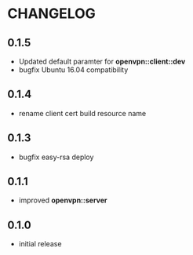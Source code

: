 # CHANGELOG

## 0.1.5

* Updated default paramter for **openvpn::client::dev**
* bugfix Ubuntu 16.04 compatibility

## 0.1.4

* rename client cert build resource name

## 0.1.3

* bugfix easy-rsa deploy

## 0.1.1

* improved **openvpn::server**

## 0.1.0

* initial release
